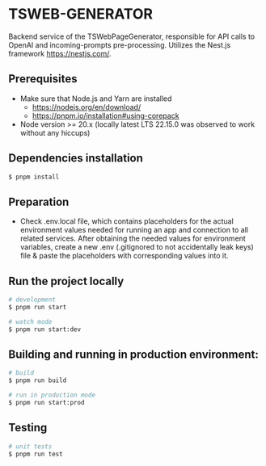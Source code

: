 # TSWEB-GENERATOR

Backend service of the TSWebPageGenerator, responsible for API calls to OpenAI
and incoming-prompts pre-processing.
Utilizes the Nest.js framework https://nestjs.com/.

## Prerequisites

- Make sure that Node.js and Yarn are installed
  - https://nodejs.org/en/download/
  - https://pnpm.io/installation#using-corepack
- Node version >= 20.x (locally latest LTS 22.15.0 was observed to work without any hiccups)

## Dependencies installation

```bash
$ pnpm install
```

## Preparation

- Check .env.local file, which contains placeholders for the actual environment values needed for running an app
  and connection to all related services. After obtaining the needed values for environment variables,
  create a new .env (.gitignored to not accidentally leak keys) file & paste the placeholders with corresponding
  values into it.

## Run the project locally

```bash
# development
$ pnpm run start

# watch mode
$ pnpm run start:dev
```

## Building and running in production environment:

```bash
# build
$ pnpm run build

# run in production mode
$ pnpm run start:prod
```

## Testing

```bash
# unit tests
$ pnpm run test
```

